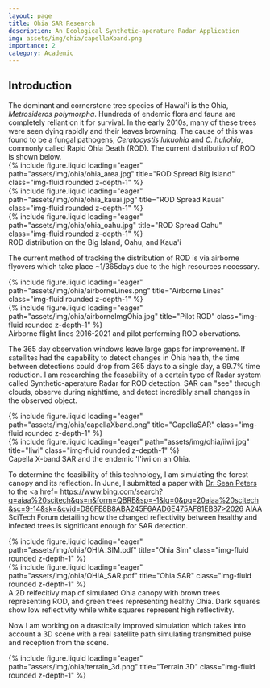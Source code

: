 ```yaml
---
layout: page
title: Ohia SAR Research
description: An Ecological Synthetic-aperature Radar Application
img: assets/img/ohia/capellaXband.png
importance: 2
category: Academic
---
```


<h2> Introduction </h2>
The dominant and cornerstone tree species of Hawai'i is the Ohia, <i>Metrosideros polymorpha</i>. Hundreds of endemic flora and fauna are completely reliant on it for survival. In the early 2010s, many of these trees were seen dying rapidly and their leaves browning. The cause of this was found to be a fungal pathogens, <i>Ceratocystis lukuohia</i> and <i>C. huliohia</i>, commonly called Rapid Ohia Death (ROD). The current distribution of ROD is shown below.

<div class="row">
    <div class="col-sm mt-3 mt-md-0">
        {% include figure.liquid loading="eager" path="assets/img/ohia/ohia_area.jpg" title="ROD Spread Big Island" class="img-fluid rounded z-depth-1" %}
    </div>
    <div class="col-sm mt-3 mt-md-0">
        {% include figure.liquid loading="eager" path="assets/img/ohia/ohia_kauai.jpg" title="ROD Spread Kauai" class="img-fluid rounded z-depth-1" %}
    </div>
    <div class="col-sm mt-3 mt-md-0">
        {% include figure.liquid loading="eager" path="assets/img/ohia/ohia_oahu.jpg" title="ROD Spread Oahu" class="img-fluid rounded z-depth-1" %}
    </div>
</div>
<div class="caption">
    ROD distribution on the Big Island, Oahu, and Kaua'i
</div>

The current method of tracking the distribution of ROD is via airborne flyovers which take place ~1/365days due to the high resources necessary.

<div class="row">
    <div class="col-sm-8 mt-3 mt-md-0">
        {% include figure.liquid loading="eager" path="assets/img/ohia/airborneLines.png" title="Airborne Lines" class="img-fluid rounded z-depth-1" %}
    </div>
    <div class="col-sm-4 mt-3 mt-md-0">
        {% include figure.liquid loading="eager" path="assets/img/ohia/airborneImgOhia.jpg" title="Pilot ROD" class="img-fluid rounded z-depth-1" %}
    </div>
</div>
<div class="caption">
    Airborne flight lines 2016-2021 and pilot performing ROD obervations.
</div>

The 365 day observation windows leave large gaps for improvement. If satellites had the capability to detect changes in Ohia health, the time between detections could drop from 365 days to a single day, a 99.7% time reduction. I am researching the feasability of a certain type of Radar system called Synthetic-aperature Radar for ROD detection. SAR can "see" through clouds, observe during nighttime, and detect incredibly small changes in the observed object. 

<div class="row">
    <div class="col-sm-8 mt-3 mt-md-0">
        {% include figure.liquid loading="eager" path="assets/img/ohia/capellaXband.png" title="CapellaSAR" class="img-fluid rounded z-depth-1" %}
    </div>
    <div class="col-sm-4 mt-3 mt-md-0">
        {% include figure.liquid loading="eager" path="assets/img/ohia/iiwi.jpg" title="Iiwi" class="img-fluid rounded z-depth-1" %}
    </div>
</div>
<div class="caption">
    Capella X-band SAR and the endemic 'I'iwi on an Ohia.
</div>

To determine the feasibility of this technology, I am simulating the forest canopy and its reflection. In June, I submitted a paper with <a href= https://www.colorado.edu/aerospace/sean-peters>Dr. Sean Peters</a> to the <a href= https://www.bing.com/search?q=aiaa%20scitech&qs=n&form=QBRE&sp=-1&lq=0&pq=20aiaa%20scitech&sc=9-14&sk=&cvid=D86FE8B8ABA245F6AAD6E475AF81EB37>2026 AIAA SciTech Forum</a> detailing how the changed reflectivity between healthy and infected trees is significant enough for SAR detection.

<div class="row">
    <div class="col-sm-6 mt-3 mt-md-0">
        {% include figure.liquid loading="eager" path="assets/img/ohia/OHIA_SIM.pdf" title="Ohia Sim" class="img-fluid rounded z-depth-1" %}
    </div>
    <div class="col-sm-6 mt-3 mt-md-0">
        {% include figure.liquid loading="eager" path="assets/img/ohia/OHIA_SAR.pdf" title="Ohia SAR" class="img-fluid rounded z-depth-1" %}
    </div>
</div>
<div class="caption">
    A 2D relfecitivy map of simulated Ohia canopy with brown trees representing ROD, and green trees representing healthy Ohia. Dark squares show low reflectivity while white squares represent high reflectivity.
</div>

Now I am working on a drastically improved simulation which takes into account a 3D scene with a real satellite path simulating transmitted pulse and reception from the scene.

<div class="row">
    <div class = "col-sm-6 mt-3 mt-md-0">
        {% include figure.liquid loading="eager" path="assets/img/ohia/terrain_3d.png" title="Terrain 3D" class="img-fluid rounded z-depth-1" %}
    <div>
</div>